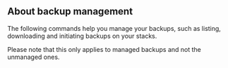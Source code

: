 <!-- usedin: [ _legacy_docker/Toolbelt/backups-v1.md, _maestro/Toolbelt/backups-v1.md, _node/toolbelt/backups-v1.md, _rails/Toolbelt/backups-v1.md] -->


## About backup management

The following commands help you manage your backups, such as listing, downloading and initiating backups on your stacks.




Please note that this only applies to managed backups and not the unmanaged ones.




